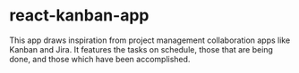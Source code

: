 # react-kanban-app
This app draws inspiration from project management collaboration apps like Kanban and Jira. It features the tasks on schedule, those that are being done, and those which have been accomplished.
